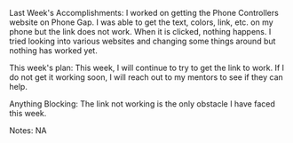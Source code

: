 Last Week's Accomplishments:
I worked on getting the Phone Controllers website on Phone Gap. I was able to get the text, colors, link, etc. on my phone but the link does not work. When it is clicked, nothing happens. I tried looking into various websites and changing some things around but nothing has worked yet.

This week's plan:
This week, I will continue to try to get the link to work. If I do not get it working soon, I will reach out to my mentors to see if they can help. 

Anything Blocking:
The link not working is the only obstacle I have faced this week. 

Notes:
NA